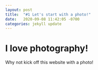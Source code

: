 ```yaml
---
layout: post
title:  "#1 Let's start with a photo!"
date:   2020-09-08 11:42:05 -0700
categories: jekyll update
---
```


# I love photography!

Why not kick off this website with a photo!
